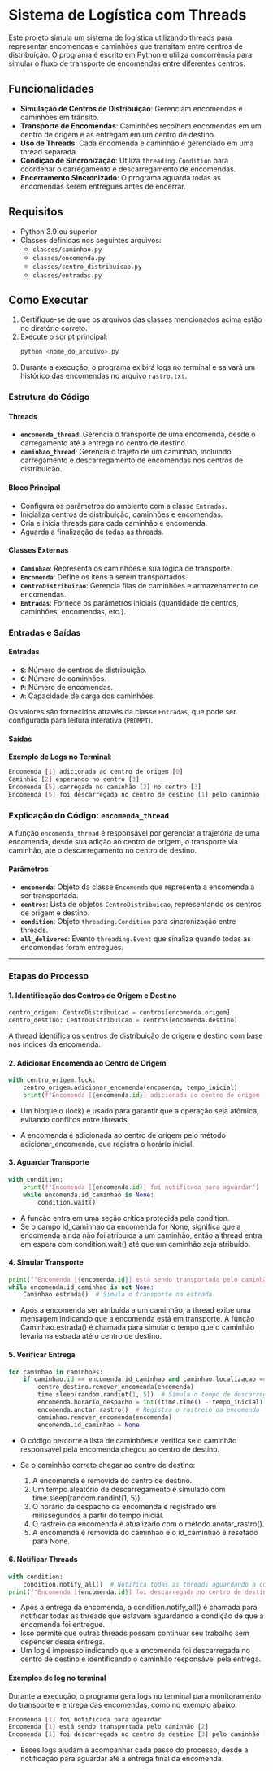 # Sistema de Logística com Threads

Este projeto simula um sistema de logística utilizando threads para representar encomendas e caminhões que transitam entre centros de distribuição. O programa é escrito em Python e utiliza concorrência para simular o fluxo de transporte de encomendas entre diferentes centros.

## Funcionalidades

- **Simulação de Centros de Distribuição**: Gerenciam encomendas e caminhões em trânsito.
- **Transporte de Encomendas**: Caminhões recolhem encomendas em um centro de origem e as entregam em um centro de destino.
- **Uso de Threads**: Cada encomenda e caminhão é gerenciado em uma thread separada.
- **Condição de Sincronização**: Utiliza `threading.Condition` para coordenar o carregamento e descarregamento de encomendas.
- **Encerramento Sincronizado**: O programa aguarda todas as encomendas serem entregues antes de encerrar.

## Requisitos

- Python 3.9 ou superior
- Classes definidas nos seguintes arquivos:
  - `classes/caminhao.py`
  - `classes/encomenda.py`
  - `classes/centro_distribuicao.py`
  - `classes/entradas.py`

## Como Executar

1. Certifique-se de que os arquivos das classes mencionados acima estão no diretório correto.
2. Execute o script principal:
   ```bash
   python <nome_do_arquivo>.py
3. Durante a execução, o programa exibirá logs no terminal e salvará um histórico das encomendas no arquivo `rastro.txt`.

### Estrutura do Código

#### Threads

- **`encomenda_thread`**: Gerencia o transporte de uma encomenda, desde o carregamento até a entrega no centro de destino.
- **`caminhao_thread`**: Gerencia o trajeto de um caminhão, incluindo carregamento e descarregamento de encomendas nos centros de distribuição.

#### Bloco Principal

- Configura os parâmetros do ambiente com a classe `Entradas`.
- Inicializa centros de distribuição, caminhões e encomendas.
- Cria e inicia threads para cada caminhão e encomenda.
- Aguarda a finalização de todas as threads.

#### Classes Externas

- **`Caminhao`**: Representa os caminhões e sua lógica de transporte.
- **`Encomenda`**: Define os itens a serem transportados.
- **`CentroDistribuicao`**: Gerencia filas de caminhões e armazenamento de encomendas.
- **`Entradas`**: Fornece os parâmetros iniciais (quantidade de centros, caminhões, encomendas, etc.).

### Entradas e Saídas

#### Entradas

- **`S`**: Número de centros de distribuição.
- **`C`**: Número de caminhões.
- **`P`**: Número de encomendas.
- **`A`**: Capacidade de carga dos caminhões.

Os valores são fornecidos através da classe `Entradas`, que pode ser configurada para leitura interativa (`PROMPT`).

#### Saídas

**Exemplo de Logs no Terminal**:

```css 
Encomenda [1] adicionada ao centro de origem [0]
Caminhão [2] esperando no centro [3]
Encomenda [5] carregada no caminhão [2] no centro [3]
Encomenda [5] foi descarregada no centro de destino [1] pelo caminhão [2]
```


### Explicação do Código: `encomenda_thread`

A função `encomenda_thread` é responsável por gerenciar a trajetória de uma encomenda, desde sua adição ao centro de origem, o transporte via caminhão, até o descarregamento no centro de destino.

#### Parâmetros

- **`encomenda`**: Objeto da classe `Encomenda` que representa a encomenda a ser transportada.
- **`centros`**: Lista de objetos `CentroDistribuicao`, representando os centros de origem e destino.
- **`condition`**: Objeto `threading.Condition` para sincronização entre threads.
- **`all_delivered`**: Evento `threading.Event` que sinaliza quando todas as encomendas foram entregues.

---

### Etapas do Processo

#### 1. Identificação dos Centros de Origem e Destino

```python
centro_origem: CentroDistribuicao = centros[encomenda.origem]
centro_destino: CentroDistribuicao = centros[encomenda.destino]
```

A thread identifica os centros de distribuição de origem e destino com base nos índices da encomenda.


#### **2. Adicionar Encomenda ao Centro de Origem**
```python
with centro_origem.lock:
    centro_origem.adicionar_encomenda(encomenda, tempo_inicial)
    print(f"Encomenda [{encomenda.id}] adicionada ao centro de origem [{centro_origem.id}]")
```
- Um bloqueio (lock) é usado para garantir que a operação seja atômica, evitando conflitos entre threads.

- A encomenda é adicionada ao centro de origem pelo método adicionar_encomenda, que registra o horário inicial.


#### **3. Aguardar Transporte**
```python
with condition:
    print(f"Encomenda [{encomenda.id}] foi notificada para aguardar")
    while encomenda.id_caminhao is None:
        condition.wait()
```

- A função entra em uma seção crítica protegida pela condition.
- Se o campo id_caminhao da encomenda for None, significa que a encomenda ainda não foi atribuída a um caminhão, então a thread entra em espera com condition.wait() até que um caminhão seja atribuído.

#### **4. Simular Transporte**

```python
print(f"Encomenda [{encomenda.id}] está sendo transportada pelo caminhão [{encomenda.id_caminhao}]")
while encomenda.id_caminhao is not None:
    Caminhao.estrada()  # Simula o transporte na estrada
```

- Após a encomenda ser atribuída a um caminhão, a thread exibe uma mensagem indicando que a encomenda está em transporte. A função Caminhao.estrada() é chamada para simular o tempo que o caminhão levaria na estrada até o centro de destino.


#### **5. Verificar Entrega**
```python
for caminhao in caminhoes:
    if caminhao.id == encomenda.id_caminhao and caminhao.localizacao == centro_destino.id:
        centro_destino.remover_encomenda(encomenda)
        time.sleep(random.randint(1, 5))  # Simula o tempo de descarregamento
        encomenda.horario_despacho = int((time.time() - tempo_inicial) * 1000)
        encomenda.anotar_rastro()  # Registra o rastreio da encomenda
        caminhao.remover_encomenda(encomenda)
        encomenda.id_caminhao = None
```

- O código percorre a lista de caminhões e verifica se o caminhão responsável pela encomenda chegou ao centro de destino.
- Se o caminhão correto chegar ao centro de destino:

    1. A encomenda é removida do centro de destino.
    2. Um tempo aleatório de descarregamento é simulado com time.sleep(random.randint(1, 5)).
    3. O horário de despacho da encomenda é registrado em milissegundos a partir do tempo inicial.
    4. O rastreio da encomenda é atualizado com o método anotar_rastro().
    5. A encomenda é removida do caminhão e o id_caminhao é resetado para None.


#### **6. Notificar Threads**

```python
with condition:
    condition.notify_all()  # Notifica todas as threads aguardando a condição
print(f"Encomenda [{encomenda.id}] foi descarregada no centro de destino [{centro_destino.id}] pelo caminhão [{caminhao.id}]")
```

- Após a entrega da encomenda, a condition.notify_all() é chamada para notificar todas as threads que estavam aguardando a condição de que a encomenda foi entregue.
- Isso permite que outras threads possam continuar seu trabalho sem depender dessa entrega.
- Um log é impresso indicando que a encomenda foi descarregada no centro de destino e identificando o caminhão responsável pela entrega.

#### **Exemplos de log no terminal**

Durante a execução, o programa gera logs no terminal para monitoramento do transporte e entrega das encomendas, como no exemplo abaixo:

```css
Encomenda [1] foi notificada para aguardar
Encomenda [1] está sendo transportada pelo caminhão [2]
Encomenda [1] foi descarregada no centro de destino [3] pelo caminhão [2]
```

- Esses logs ajudam a acompanhar cada passo do processo, desde a notificação para aguardar até a entrega final da encomenda.



